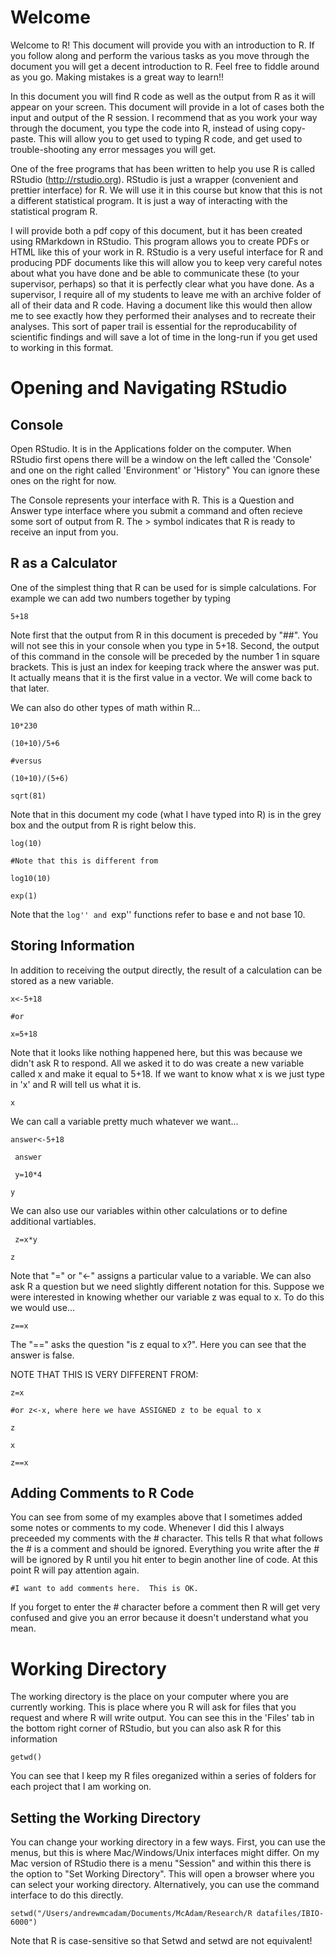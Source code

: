 # Welcome
Welcome to R!  This document will provide you with an introduction to R.  If you follow along and perform the various tasks as you move through the document you will get a decent introduction to R.  Feel free to fiddle around as you go.  Making mistakes is a great way to learn!!  

In this document you will find R code as well as the output from R as it will appear on your screen. This
document will provide in a lot of cases both the input and output of the R session. I recommend that as you work your way through the document, you type the code into R, instead of using copy-paste. This will allow you to get used to typing R code, and get used to trouble-shooting any error messages you will get.


One of the free programs that has been written to help you use R is called RStudio (http://rstudio.org).  RStudio is just a wrapper (convenient and prettier interface) for R.  We will use it in this course but know that this is not a different statistical program.  It is just a way of interacting with the statistical program R.

I will provide both a pdf copy of this document, but it has been created using RMarkdown in RStudio.  This program allows you to create PDFs or HTML like this of your work in R.  RStudio is a very useful interface for R and producing PDF documents like this will allow you to keep very careful notes about what you have done and be able to communicate these (to your supervisor, perhaps) so that it is perfectly clear what you have done.  As a supervisor, I require all of my students to leave me with an archive folder of all of their data and R code.  Having a document like this would then allow me to see exactly how they performed their analyses and to recreate their analyses.  This sort of paper trail is essential for the reproducability of scientific findings and will save a lot of time in the long-run if you get used to working in this format. 

# Opening and Navigating RStudio
## Console
Open RStudio.  It is in the Applications folder on the computer.  When RStudio first opens there will be a window on the left called the 'Console' and one on the right called 'Environment' or 'History"  You can ignore these ones on the right for now.

The Console represents your interface with R.  This is a Question and Answer type interface where you submit a command and often recieve some sort of output from R.  The > symbol indicates that R is ready to receive an input from you. 

## R as a Calculator
One of the simplest thing that R can be used for is simple calculations.  For example we can add two numbers together by typing 

```{r }
5+18
```
Note first that the output from R in this document is preceded by "##".  You will not see this in your console when you type in 5+18.
Second, the output of this command in the console will be preceded by the number 1 in square brackets. This is just an index for keeping track where the answer was put.  It actually means that it is the first value in a vector.  We will come back to that later.

We can also do other types of math within R...
```{r}
10*230

(10+10)/5+6

#versus

(10+10)/(5+6)

sqrt(81)

```
Note that in this document my code (what I have typed into R) is in the grey box and the output from R is right below this.

```{r}
log(10)

#Note that this is different from

log10(10)

exp(1)
```
Note that the ``log'' and ``exp'' functions refer to base e and not base 10.


## Storing Information
In addition to receiving the output directly, the result of a calculation can be stored as a new variable.

```{r}
x<-5+18

#or

x=5+18
```
Note that it looks like nothing happened here, but this was because we didn't ask R to respond.  All we asked it to do was create a new variable called x and make it equal to 5+18.  If we want to know what x is we just type in 'x' and R will tell us what it is.
```{r}
x
```
 
We can call a variable pretty much whatever we want...
```{r}
answer<-5+18

 answer

 y=10*4

y
```
We can also use our variables within other calculations or to define additional vartiables.
```{r}
 z=x*y

z
```
Note that "=" or "<-" assigns a particular value to a variable.  We can also ask R a question but we need slightly different notation for this.
Suppose we were interested in knowing whether our variable z was equal to x.  To do this we would use...
```{r}
z==x
```
The "==" asks the question "is z equal to x?". Here you can see that the answer is false.

NOTE THAT THIS IS VERY DIFFERENT FROM:
```{r}
z=x

#or z<-x, where here we have ASSIGNED z to be equal to x

z

x

z==x
```

## Adding Comments to R Code
You can see from some of my examples above that I sometimes added some notes or comments to my code.  Whenever I did this I always preceeded my comments with the # character.  This tells R that what follows the # is a comment and should be ignored.  Everything you write after the # will be ignored by R until you hit enter to begin another line of code.  At this point R will pay attention again.  
```{r}
#I want to add comments here.  This is OK.
```
If you forget to enter the # character before a comment then R will get very confused and give you an error because it doesn't understand what you mean.

# Working Directory
The working directory is the place on your computer where you are currently working. This is place where you R will ask for files that you request and where R will write output. You can see this in the 'Files' tab in the bottom right corner of RStudio, but you can also ask R for this information
```{r}
getwd()
```

You can see that I keep my R files oreganized within a series of folders for each project that I am working on.

## Setting the Working Directory
You can change your working directory in a few ways.  First, you can use the menus, but this is where Mac/Windows/Unix interfaces might differ.  On my Mac version of RStudio there is a menu "Session" and within this there is the option to "Set Working Directory".  This will open a browser where you can select your working directory.  Alternatively, you can use the command interface to do this directly. 

```{r}
setwd("/Users/andrewmcadam/Documents/McAdam/Research/R datafiles/IBIO-6000")
```
Note that R is case-sensitive so that Setwd and setwd are not equivalent!

